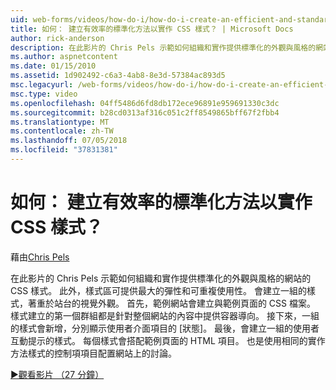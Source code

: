 ```yaml
---
uid: web-forms/videos/how-do-i/how-do-i-create-an-efficient-and-standardized-approach-for-implementing-css-styles
title: 如何： 建立有效率的標準化方法以實作 CSS 樣式？ | Microsoft Docs
author: rick-anderson
description: 在此影片的 Chris Pels 示範如何組織和實作提供標準化的外觀與風格的網站的 CSS 樣式。 此外，樣式是...
ms.author: aspnetcontent
ms.date: 01/15/2010
ms.assetid: 1d902492-c6a3-4ab8-8e3d-57384ac893d5
msc.legacyurl: /web-forms/videos/how-do-i/how-do-i-create-an-efficient-and-standardized-approach-for-implementing-css-styles
msc.type: video
ms.openlocfilehash: 04ff5486d6fd8db172ece96891e959691330c3dc
ms.sourcegitcommit: b28cd0313af316c051c2ff8549865bff67f2fbb4
ms.translationtype: MT
ms.contentlocale: zh-TW
ms.lasthandoff: 07/05/2018
ms.locfileid: "37831381"
---
```

<a name="how-do-i-create-an-efficient-and-standardized-approach-for-implementing-css-styles"></a>如何： 建立有效率的標準化方法以實作 CSS 樣式？
====================
藉由[Chris Pels](https://twitter.com/chrispels)

在此影片的 Chris Pels 示範如何組織和實作提供標準化的外觀與風格的網站的 CSS 樣式。 此外，樣式區可提供最大的彈性和可重複使用性。 會建立一組的樣式，著重於站台的視覺外觀。 首先，範例網站會建立與範例頁面的 CSS 檔案。 樣式建立的第一個群組都是針對整個網站的內容中提供容器導向。 接下來，一組的樣式會新增，分別顯示使用者介面項目的 [狀態]。 最後，會建立一組的使用者互動提示的樣式。 每個樣式會搭配範例頁面的 HTML 項目。 也是使用相同的實作方法樣式的控制項項目配置網站上的討論。

[&#9654;觀看影片 （27 分鐘）](https://channel9.msdn.com/Blogs/ASP-NET-Site-Videos/how-do-i-create-an-efficient-and-standardized-approach-for-implementing-css-styles)
